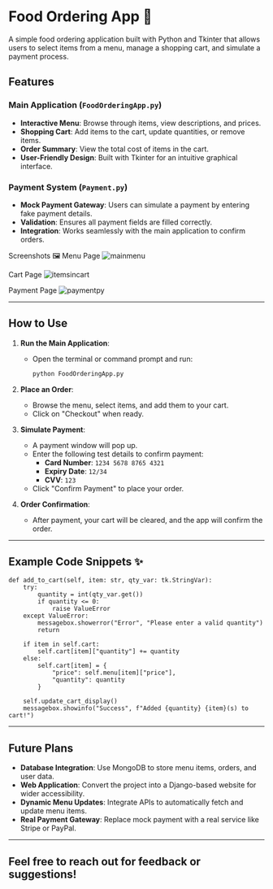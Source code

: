 # Food Ordering App 🥘

A simple food ordering application built with Python and Tkinter that allows users to select items from a menu, manage a shopping cart, and simulate a payment process.

## Features

### Main Application (`FoodOrderingApp.py`)
- **Interactive Menu**: Browse through items, view descriptions, and prices.
- **Shopping Cart**: Add items to the cart, update quantities, or remove items.
- **Order Summary**: View the total cost of items in the cart.
- **User-Friendly Design**: Built with Tkinter for an intuitive graphical interface.

### Payment System (`Payment.py`)
- **Mock Payment Gateway**: Users can simulate a payment by entering fake payment details.
- **Validation**: Ensures all payment fields are filled correctly.
- **Integration**: Works seamlessly with the main application to confirm orders.

Screenshots 🖼️
Menu Page
![mainmenu](https://github.com/user-attachments/assets/20736691-3061-40cc-865b-0d4b9374ebc0)

Cart Page
![itemsincart](https://github.com/user-attachments/assets/7ccd57db-e5e9-4579-ad9d-081868512754)

Payment Page
![paymentpy](https://github.com/user-attachments/assets/ac98b1c2-47f7-4260-a58a-399e9afc5d19)


---

## How to Use

1. **Run the Main Application**:
   - Open the terminal or command prompt and run:
     ```bash
     python FoodOrderingApp.py
     ```

2. **Place an Order**:
   - Browse the menu, select items, and add them to your cart.
   - Click on "Checkout" when ready.

3. **Simulate Payment**:
   - A payment window will pop up.
   - Enter the following test details to confirm payment:
     - **Card Number**: `1234 5678 8765 4321`
     - **Expiry Date**: `12/34`
     - **CVV**: `123`
   - Click "Confirm Payment" to place your order.

4. **Order Confirmation**:
   - After payment, your cart will be cleared, and the app will confirm the order.

---
## Example Code Snippets ✨

    def add_to_cart(self, item: str, qty_var: tk.StringVar):
        try:
            quantity = int(qty_var.get())
            if quantity <= 0:
                raise ValueError
        except ValueError:
            messagebox.showerror("Error", "Please enter a valid quantity")
            return

        if item in self.cart:
            self.cart[item]["quantity"] += quantity
        else:
            self.cart[item] = {
                "price": self.menu[item]["price"],
                "quantity": quantity
            }

        self.update_cart_display()
        messagebox.showinfo("Success", f"Added {quantity} {item}(s) to cart!")




---

## Future Plans

- **Database Integration**: Use MongoDB to store menu items, orders, and user data.
- **Web Application**: Convert the project into a Django-based website for wider accessibility.
- **Dynamic Menu Updates**: Integrate APIs to automatically fetch and update menu items.
- **Real Payment Gateway**: Replace mock payment with a real service like Stripe or PayPal.

---
Feel free to reach out for feedback or suggestions!
--- 
